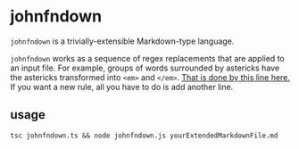 # johnfndown
`johnfndown` is a trivially-extensible Markdown-type language. 

`johnfndown` works as a sequence of regex replacements that are applied to an input file. For example, groups of words surrounded by astericks have the astericks transformed into `<em>` and `</em>`. [That is done by this line here.](https://github.com/johnfn/johnfndown/blob/master/johnfndown.ts#L17) If you want a new rule, all you have to do is add another line.

## usage

`tsc johnfndown.ts && node johnfndown.js yourExtendedMarkdownFile.md`
